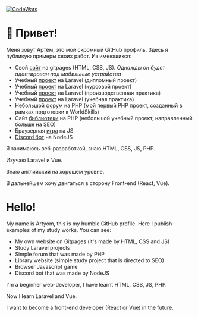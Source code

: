 [![CodeWars](https://www.codewars.com/users/Artem09521/badges/large)]()
# 👋 Привет!
Меня зовут Артём, это мой скромный GitHub профиль. 
Здесь я публикую примеры своих работ. Из имеющихся:
- Свой [сайт](https://github.com/artemchiruhin/artemchiruhin.github.io) на gitpages (HTML, CSS, JS). *Однажды он будет адаптирован под мобильные устройства*
- Учебный [проект](https://github.com/artemchiruhin/myclinic) на Laravel (дипломный проект)
- Учебный [проект](https://github.com/artemchiruhin/myhouse) на Laravel (курсовой проект)
- Учебный [проект](https://github.com/artemchiruhin/myhotel) на Laravel (производственная практика)
- Учебный [проект](https://github.com/artemchiruhin/myshop) на Laravel (учебная практика)
- Небольшой [форум](https://github.com/artemchiruhin/forum) на PHP (мой первый PHP проект, созданный в рамках подготовки к WorldSkills)
- Сайт [библиотеки](https://github.com/artemchiruhin/mylibrary) на PHP (небольшой учебный проект, направленный больше на SEO)
- Браузерная [игра](https://github.com/artemchiruhin/game) на JS
- [Discord бот](https://github.com/artemchiruhin/discord_bot) на NodeJS


Я занимаюсь веб-разработкой, знаю HTML, CSS, JS, PHP.

Изучаю Laravel и Vue.

Знаю английский на хорошем уровне.

В дальнейшем хочу двигаться в сторону Front-end (React, Vue). 

# Hello! 
My name is Artyom, this is my humble GitHub profile. 
Here I publish examples of my study works. You can see:
- My own website on Gitpages (it's made by HTML, CSS and JS) 
- Study Laravel projects
- Simple forum that was made by PHP
- Library website (simple study project that is directed to SEO) 
- Browser Javascript game
- Discord bot that was made by NodeJS


I'm a beginner web-developer, I have learnt HTML, CSS, JS, PHP.

Now I learn Laravel and Vue. 

I want to become a front-end developer (React or Vue) in the future. 

